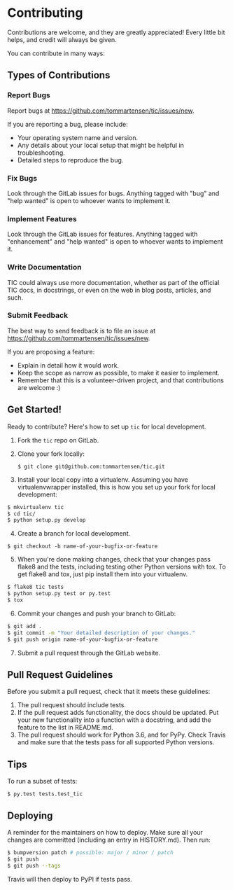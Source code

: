 # Contributing

Contributions are welcome, and they are greatly appreciated! Every little bit
helps, and credit will always be given.

You can contribute in many ways:

## Types of Contributions

### Report Bugs

Report bugs at https://github.com/tommartensen/tic/issues/new.

If you are reporting a bug, please include:

* Your operating system name and version.
* Any details about your local setup that might be helpful in troubleshooting.
* Detailed steps to reproduce the bug.

### Fix Bugs

Look through the GitLab issues for bugs. Anything tagged with "bug" and "help
wanted" is open to whoever wants to implement it.

### Implement Features

Look through the GitLab issues for features. Anything tagged with "enhancement"
and "help wanted" is open to whoever wants to implement it.

### Write Documentation

TIC could always use more documentation, whether as part of the
official TIC docs, in docstrings, or even on the web in blog posts,
articles, and such.

### Submit Feedback

The best way to send feedback is to file an issue at https://github.com/tommartensen/tic/issues/new.

If you are proposing a feature:

* Explain in detail how it would work.
* Keep the scope as narrow as possible, to make it easier to implement.
* Remember that this is a volunteer-driven project, and that contributions
  are welcome :)

## Get Started!

Ready to contribute? Here's how to set up `tic` for local development.

1. Fork the `tic` repo on GitLab.
2. Clone your fork locally:

    `$ git clone git@github.com:tommartensen/tic.git`

3. Install your local copy into a virtualenv. Assuming you have virtualenvwrapper installed, this is how you set up your fork for local development:
```bash
$ mkvirtualenv tic
$ cd tic/
$ python setup.py develop
```
4. Create a branch for local development.

`$ git checkout -b name-of-your-bugfix-or-feature`

5. When you're done making changes, check that your changes pass flake8 and the
   tests, including testing other Python versions with tox.
   To get flake8 and tox, just pip install them into your virtualenv.

```bash
$ flake8 tic tests
$ python setup.py test or py.test
$ tox
```

6. Commit your changes and push your branch to GitLab:

```bash
$ git add .
$ git commit -m "Your detailed description of your changes."
$ git push origin name-of-your-bugfix-or-feature
```

7. Submit a pull request through the GitLab website.

## Pull Request Guidelines

Before you submit a pull request, check that it meets these guidelines:

1. The pull request should include tests.
2. If the pull request adds functionality, the docs should be updated. Put
   your new functionality into a function with a docstring, and add the
   feature to the list in README.md.
3. The pull request should work for Python 3.6, and for PyPy. Check Travis
   and make sure that the tests pass for all supported Python versions.

## Tips

To run a subset of tests:

`$ py.test tests.test_tic`

## Deploying

A reminder for the maintainers on how to deploy.
Make sure all your changes are committed (including an entry in HISTORY.md).
Then run:

```bash
$ bumpversion patch # possible: major / minor / patch
$ git push
$ git push --tags
```

Travis will then deploy to PyPI if tests pass.

